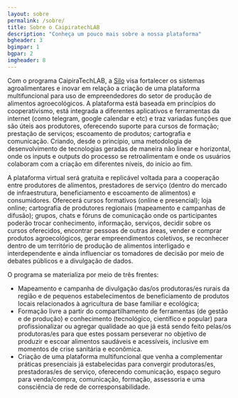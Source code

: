 ```yaml
---
layout: sobre
permalink: /sobre/
title: Sobre o CaipiratechLAB
description: "Conheça um pouco mais sobre a nossa plataforma"
bgheader: 3
bgimpar: 1
bgpar: 2 
imgheader: 8 
---
```


Com o programa CaipiraTechLAB, a [Silo](https://silo.org.br/)  visa fortalecer os sistemas agroalimentares e inovar em relação a criação de uma plataforma multifuncional para uso de empreendedores do setor de produção de alimentos agroecológicos. A plataforma está baseada em princípios do cooperativismo, está integrada a diferentes aplicativos e ferramentas da internet (como telegram, google calendar e etc) e traz variadas funções que são úteis aos produtores, oferecendo suporte para cursos de formação; prestação de serviços; escoamento de produtos; cartografia e comunicação. Criando, desde o princípio, uma metodologia de desenvolvimento de tecnologias geradas de maneira não linear e horizontal, onde os inputs e outputs do processo se retroalimentam e onde os usuários colaboram com a criação em diferentes níveis, do início ao fim.

A plataforma virtual será gratuita e replicável voltada para a cooperação entre produtores de alimentos, prestadores de serviço (dentro do mercado de infraestrutura, beneficiamento e escoamento de alimentos) e consumidores. Oferecerá cursos formativos (online e presencial); loja online; cartografia de produtores regionais (mapeamento e campanhas de difusão); grupos, chats e fóruns de comunicação onde os participantes poderão trocar conhecimento, informação, serviços, decidir sobre os cursos oferecidos, encontrar pessoas de outras áreas, vender e comprar produtos agroecológicos, gerar empreendimentos coletivos, se reconhecer dentro de um território de produção de alimentos interligado e interdependente e ainda influenciar os tomadores de decisão por meio de debates públicos e a divulgação de dados.

O programa se materializa por meio de três frentes:
- Mapeamento e campanha de divulgação das/os produtoras/es rurais da região e de pequenos estabelecimentos de beneficiamento de produtos locais relacionados à agricultura de base familiar  e ecológica;
- Formação livre a partir do compartilhamento de ferramentas (de gestão e de produção) e conhecimento (tecnológico, científico e popular) para profissionalizar ou agregar qualidade ao que já está sendo feito pelas/os produtoras/es para que estes possam perseverar no objetivo de produzir e escoar alimentos saudáveis e acessíveis, inclusive em momentos de crise sanitária e econômica.
- Criação de uma plataforma multifuncional que venha a complementar práticas presenciais já estabelecidas para convergir produtoras/es, prestadoras/es de serviço, oferecendo comunicação, espaço seguro para venda/compra, comunicação, formação, assessoria e uma consciência de rede de corresponsabilidade.

